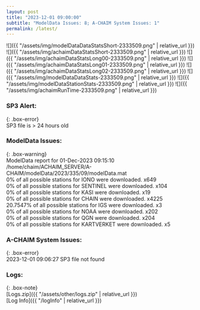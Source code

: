 ```yaml
---
layout: post
title: "2023-12-01 09:00:00"
subtitle: "ModelData Issues: 8; A-CHAIM System Issues: 1"
permalink: /latest/
---
```


![]({{ "/assets/img/modelDataDataStatsShort-2333509.png" | relative_url }})
![]({{ "/assets/img/achaimDataStatsShort-2333509.png" | relative_url }})
![]({{ "/assets/img/achaimDataStatsLong00-2333509.png" | relative_url }})
![]({{ "/assets/img/achaimDataStatsLong01-2333509.png" | relative_url }})
![]({{ "/assets/img/achaimDataStatsLong02-2333509.png" | relative_url }})
![]({{ "/assets/img/modelDataDataStats-2333509.png" | relative_url }})
![]({{ "/assets/img/modelDataStationStats-2333509.png" | relative_url }})
![]({{ "/assets/img/achaimRunTime-2333509.png" | relative_url }})

### SP3 Alert:  
  
{: .box-error}  
SP3 file is > 24 hours old  

### ModelData Issues:  
  
{: .box-warning}  
 ModelData report for 01-Dec-2023 09:15:10   
 /home/chaim/ACHAIM_SERVER/A-CHAIM/modelData/2023/335/09/modelData.mat   
 0% of all possible stations for IONO were downloaded. x649   
 0% of all possible stations for SENTINEL were downloaded. x104   
 0% of all possible stations for KASI were downloaded. x19   
 0% of all possible stations for CHAIN were downloaded. x4225   
 20.7547% of all possible stations for IGS were downloaded. x3   
 0% of all possible stations for NOAA were downloaded. x202   
 0% of all possible stations for QGN were downloaded. x204   
 0% of all possible stations for KARTVERKET were downloaded. x5   
  
### A-CHAIM System Issues:  
  
{: .box-error}  
2023-12-01 09:06:27 SP3 file not found  

### Logs:  
  
{: .box-note}  
[Logs.zip]({{ "/assets/other/logs.zip" | relative_url }})  
[Log Info]({{ "/logInfo" | relative_url }})  
